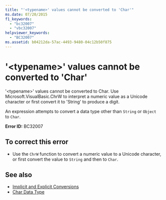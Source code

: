 ```yaml
---
title: "'<typename>' values cannot be converted to 'Char'"
ms.date: 07/20/2015
f1_keywords: 
  - "bc32007"
  - "vbc32007"
helpviewer_keywords: 
  - "BC32007"
ms.assetid: b04212da-57ac-4493-9480-04c12b50f875
---
```

# '\<typename>' values cannot be converted to 'Char'
'\<typename>' values cannot be converted to Char. Use Microsoft.VisualBasic.ChrW to interpret a numeric value as a Unicode character or first convert it to 'String' to produce a digit.  
  
 An expression attempts to convert a data type other than `String` or `Object` to `Char`.  
  
 **Error ID:** BC32007  
  
## To correct this error  
  
- Use the `ChrW` function to convert a numeric value to a Unicode character, or first convert the value to `String` and then to `Char`.  
  
## See also

- [Implicit and Explicit Conversions](../programming-guide/language-features/data-types/implicit-and-explicit-conversions.md)
- [Char Data Type](../language-reference/data-types/char-data-type.md)
